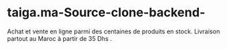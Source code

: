 # taiga.ma-Source-clone-backend-
Achat et vente en ligne parmi des centaines de produits en stock. Livraison partout au Maroc à partir de 35 Dhs . 
